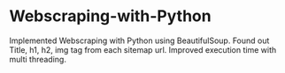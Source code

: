 # Webscraping-with-Python
Implemented Webscraping with Python using BeautifulSoup. Found out Title, h1, h2, img tag from each sitemap url. Improved execution time with multi threading.

